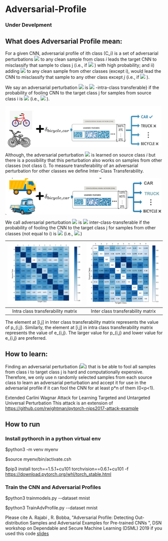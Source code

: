 # Adversarial-Profile
### Under Develpment


## What does Adversarial Profile mean:


For a given CNN, adversarial profile of ith class (C_i) is a set of adversarial perturbations <img src="https://render.githubusercontent.com/render/math?math=\{\delta_{i,1},\cdots, \delta_{i,i-1},  \delta_{i,i%2B1},\cdots, \delta_{i,c} \}"> to any clean sample from class $i$ leads the target CNN to misclassify that sample to class j (i.e., if <img src="https://render.githubusercontent.com/render/math?math=x\in c_i , \:\:\: \mathrm{argmax}\:\:F(x+\delta_{i,j})=j"> ) with high probability; and ii) adding <img src="https://render.githubusercontent.com/render/math?math=\delta_{i,j}"> to any clean sample from other classes (except i), would lead the CNN to  misclassify that sample to any other class except $j$ (i.e., if <img src="https://render.githubusercontent.com/render/math?math=x\notin c_i , \:\:\: \mathrm{argmax} \:\:F(x+\delta_{i,j})\neq j"> ). 



We say an adversarial perturbation <img src="https://render.githubusercontent.com/render/math?math=\delta_{i,j}">  is <img src="https://render.githubusercontent.com/render/math?math=p_{i,j}"> -intra-class transferable} if the probability of fooling CNN to the target class j for samples from source class i is <img src="https://render.githubusercontent.com/render/math?math=p_{i,j}">  (i.e., <img src="https://render.githubusercontent.com/render/math?math=Prob(\mathrm{argmax}\:\: F(x+\delta_{i,j})==j|x\in C_i)=p_{i,j}"> ).

<img src="figs/example.png" width=500 align=center> 


Although, the adversarial perturbation <img src="https://render.githubusercontent.com/render/math?math=\delta_{i,j}">  is learned on source class $i$ but there is a possibility that this perturbation also works on samples from other classes (not class i). To measure transferability of an adversarial perturbation for other classes we define  Inter-Class Transferability. 

<img src="figs/example2.png" width=500 align=center> 


We call adversarial perturbation <img src="https://render.githubusercontent.com/render/math?math=\delta_{i,j}">  is <img src="https://render.githubusercontent.com/render/math?math=e_{i,j}"> inter-class-transferable if the probability of fooling the  CNN to the target class j for samples from other classes (not equal to i) is <img src="https://render.githubusercontent.com/render/math?math=e_{i,j}">  (i.e., <img src="https://render.githubusercontent.com/render/math?math=Prob(\mathrm{argmax}\:\: F(x+\delta_{i,j})==j|x\notin C_i)=e_{i,j}">.)

| <img src="figs/MNIST_InDist_Transferability.png" width=300> | <img src="figs/MNIST_OutDist_Transferability.png" width=300>
|:--:|:--:| 
| Intra class transferability matrix  |Inter class transferability matrix |

The element at [i,j]  in Inter class transferability matrix represents the value of p_{i,j}. Similarly,  the element at [i,j]  in intra class transferability matrix  represents the value of e_{i,j}. The larger value for p_{i,j}  and lower value for e_{i,j} are preferred.

## How to learn:
Finding an adversarial perturbation  (<img src="https://render.githubusercontent.com/render/math?math=\delta_{i,j}">) that is be able to fool all samples from class i to target class j is hard and computationally expensive. Therefore,  we only use n randomly selected samples from each source class to learn an adversarial perturbation and accept it for use in the adversarial profile if it can fool the CNN for at least p*n of them (0<p<1). 

Extended Carlini Wagnar Attack for Learning Targeted and Untargeted Universal Perturbation
This attack is an extension of https://github.com/rwightman/pytorch-nips2017-attack-example 


## How to run
### Install pythorch in a python virtual env
$python3 -m venv myenv

$source myenv/bin/activate.csh

$pip3 install torch==1.5.1+cu101 torchvision==0.6.1+cu101 -f https://download.pytorch.org/whl/torch_stable.html

### Train the CNN and Adversarial Profiles
$python3 trainmodels.py --dataset mnist

$python3 TrainAdvProfile.py --dataset mnist

Please cite A. Rajabi , R. Bobba, "Adversarial Profile: Detecting Out-distribution Samples and Adversarial Examples for Pre-trained CNNs ", DSN workshop on Dependable and Secure Machine Learning (DSML) 2019 if you used this code [slides](DSML2019.pptx)



